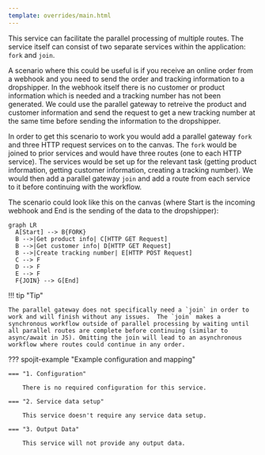 ```yaml
---
template: overrides/main.html
---
```

This service can facilitate the parallel processing of multiple routes.  The service itself can consist of two separate services within the application: `fork` and `join`.

A scenario where this could be useful is if you receive an online order from a webhook and you need to send the order and tracking information to a dropshipper.  In the webhook itself there is no customer or product information which is needed and a tracking number has not been generated.  We could use the parallel gateway to retreive the product and customer information and send the request to get a new tracking number at the same time before sending the information to the dropshipper. 

In order to get this scenario to work you would add a parallel gateway `fork` and three HTTP request services on to the canvas.  The `fork` would be joined to prior services and would have three routes (one to each HTTP service). The services would be set up for the relevant task (getting product information, getting customer information, creating a tracking number).  We would then add a parallel gateway `join` and add a route from each service to it before continuing with the workflow.

The scenario could look like this on the canvas (where Start is the incoming webhook and End is the sending of the data to the dropshipper):

``` mermaid
graph LR
  A[Start] --> B{FORK}
  B -->|Get product info| C[HTTP GET Request]
  B -->|Get customer info| D[HTTP GET Request]
  B -->|Create tracking number| E[HTTP POST Request]
  C --> F
  D --> F
  E --> F
  F{JOIN} --> G[End]
```

!!! tip "Tip"

    The parallel gateway does not specifically need a `join` in order to work and will finish without any issues.  The `join` makes a synchronous workflow outside of parallel processing by waiting until all parallel routes are complete before continuing (similar to async/await in JS). Omitting the join will lead to an asynchronous workflow where routes could continue in any order.

??? spojit-example "Example configuration and mapping"

    === "1. Configuration"

        There is no required configuration for this service.

    === "2. Service data setup"
        
        This service doesn't require any service data setup.
    
    === "3. Output Data"

        This service will not provide any output data.